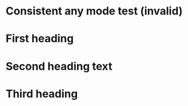 # Consistent any mode test (invalid)

First heading
=======

Second heading text
========

Third heading
=======
